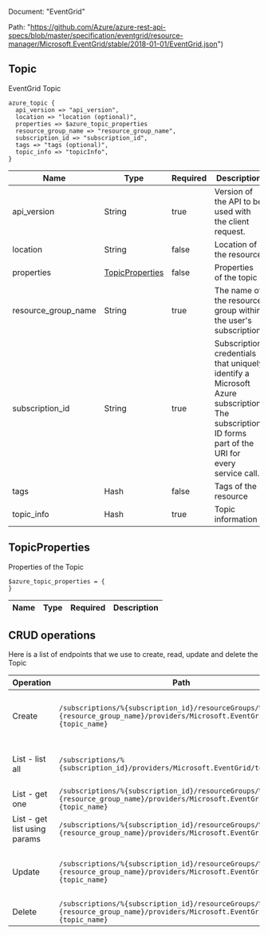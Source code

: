 Document: "EventGrid"


Path: "https://github.com/Azure/azure-rest-api-specs/blob/master/specification/eventgrid/resource-manager/Microsoft.EventGrid/stable/2018-01-01/EventGrid.json")

## Topic

EventGrid Topic

```puppet
azure_topic {
  api_version => "api_version",
  location => "location (optional)",
  properties => $azure_topic_properties
  resource_group_name => "resource_group_name",
  subscription_id => "subscription_id",
  tags => "tags (optional)",
  topic_info => "topicInfo",
}
```

| Name        | Type           | Required       | Description       |
| ------------- | ------------- | ------------- | ------------- |
|api_version | String | true | Version of the API to be used with the client request. |
|location | String | false | Location of the resource |
|properties | [TopicProperties](#topicproperties) | false | Properties of the topic |
|resource_group_name | String | true | The name of the resource group within the user's subscription. |
|subscription_id | String | true | Subscription credentials that uniquely identify a Microsoft Azure subscription. The subscription ID forms part of the URI for every service call. |
|tags | Hash | false | Tags of the resource |
|topic_info | Hash | true | Topic information |
        
## TopicProperties

Properties of the Topic

```puppet
$azure_topic_properties = {
}
```

| Name        | Type           | Required       | Description       |
| ------------- | ------------- | ------------- | ------------- |



## CRUD operations

Here is a list of endpoints that we use to create, read, update and delete the Topic

| Operation | Path | Verb | Description | OperationID |
| ------------- | ------------- | ------------- | ------------- | ------------- |
|Create|`/subscriptions/%{subscription_id}/resourceGroups/%{resource_group_name}/providers/Microsoft.EventGrid/topics/%{topic_name}`|Put|Asynchronously creates a new topic with the specified parameters.|Topics_CreateOrUpdate|
|List - list all|`/subscriptions/%{subscription_id}/providers/Microsoft.EventGrid/topics`|Get|List all the topics under an Azure subscription|Topics_ListBySubscription|
|List - get one|`/subscriptions/%{subscription_id}/resourceGroups/%{resource_group_name}/providers/Microsoft.EventGrid/topics/%{topic_name}`|Get|Get properties of a topic|Topics_Get|
|List - get list using params|`/subscriptions/%{subscription_id}/resourceGroups/%{resource_group_name}/providers/Microsoft.EventGrid/topics`|Get|List all the topics under a resource group|Topics_ListByResourceGroup|
|Update|`/subscriptions/%{subscription_id}/resourceGroups/%{resource_group_name}/providers/Microsoft.EventGrid/topics/%{topic_name}`|Put|Asynchronously creates a new topic with the specified parameters.|Topics_CreateOrUpdate|
|Delete|`/subscriptions/%{subscription_id}/resourceGroups/%{resource_group_name}/providers/Microsoft.EventGrid/topics/%{topic_name}`|Delete|Delete existing topic|Topics_Delete|
